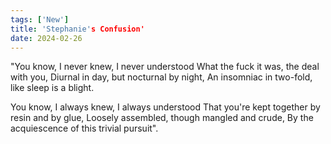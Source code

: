 ```yaml
---
tags: ['New']
title: 'Stephanie's Confusion'
date: 2024-02-26
---
```


"You know, I never knew, I never understood
What the fuck it was, the deal with you,
Diurnal in day, but nocturnal by night,
An insomniac in two-fold, like sleep is a blight.

You know, I always knew, I always understood
That you're kept together by resin and by glue,
Loosely assembled, though mangled and crude,
By the acquiescence of this trivial pursuit".
